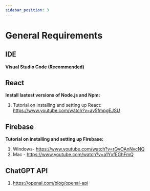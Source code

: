 ```yaml
---
sidebar_position: 3
---
```


# General Requirements

## IDE
**Visual Studio Code (Recommended)**

## React 

**Install lastest versions of Node.js and Npm:**
1. Tutorial on installing and setting up React: https://www.youtube.com/watch?v=av5fmpgEJSU

## Firebase

**Tutorial on installing and setting up Firebase:** 
1. Windows- https://www.youtube.com/watch?v=rQvOAnNvcNQ
2. Mac - https://www.youtube.com/watch?v=a1YxfEGhFmQ

## ChatGPT API

1. https://openai.com/blog/openai-api

